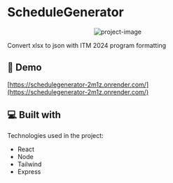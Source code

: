 <h1 align="left" id="title">ScheduleGenerator</h1>

<p align="center"><img src="https://socialify.git.ci/MelchorRuiz/ScheduleGenerator/image?description=1&amp;language=1&amp;name=1&amp;owner=1&amp;pattern=Brick%20Wall&amp;theme=Auto" alt="project-image"></p>

<p id="description">Convert xlsx to json with ITM 2024 program formatting</p>

<h2>🚀 Demo</h2>

[https://schedulegenerator-2m1z.onrender.com/](https://schedulegenerator-2m1z.onrender.com/)

  
  
<h2>💻 Built with</h2>

Technologies used in the project:

*   React
*   Node
*   Tailwind
*   Express
